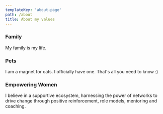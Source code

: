 ```yaml
---
templateKey: 'about-page'
path: /about
title: About my values
---
```

### Family
My family is my life. 

### Pets
I am a magnet for cats. I officially have one. That's all you need to know :)

### Empowering Women
I believe in a supportive ecosystem, harnessing the power of networks to drive change through positive reinforcement, role models, mentoring and coaching.
